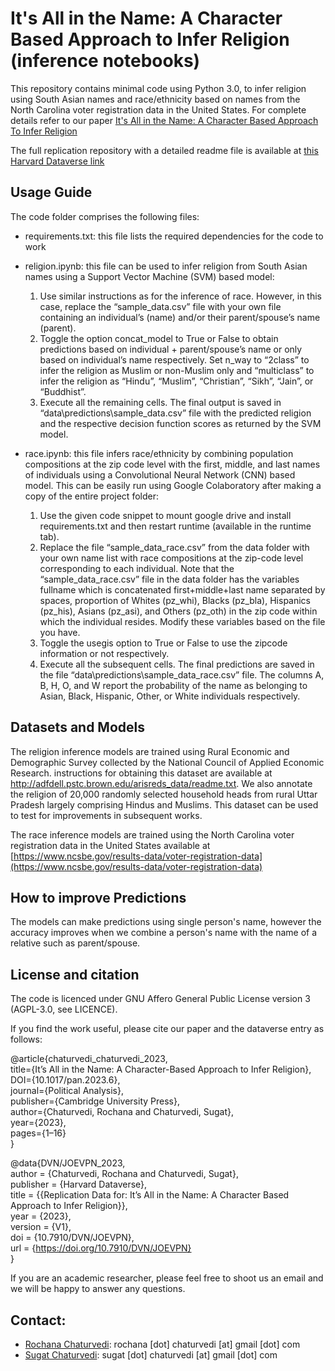# It's All in the Name: A Character Based Approach to Infer Religion (inference notebooks)

This repository contains minimal code using Python 3.0, to infer religion using South Asian names and race/ethnicity based on names from the North Carolina voter registration data in the United States. For complete details refer to our paper [It's All in the Name:  A Character Based Approach To Infer Religion](https://www.cambridge.org/core/journals/political-analysis/article/its-all-in-the-name-a-characterbased-approach-to-infer-religion/B6A8AEE0AB1DA607B0AE1A57D869C641) 

The full replication repository with a detailed readme file is available at [this Harvard Dataverse link](https://doi.org/10.7910/DVN/JOEVPN)


## Usage Guide

The code folder comprises the following files:

*	requirements.txt: this file lists the required dependencies for the code to work

*	religion.ipynb: this file can be used to infer religion from South Asian names using a Support Vector Machine (SVM) based model:
    1.	Use similar instructions as for the inference of race. However, in this case, replace the “sample_data.csv” file with your own file containing an individual’s (name) and/or their parent/spouse’s name (parent).
    2.	Toggle the option concat_model to True or False to obtain predictions based on individual + parent/spouse’s name or only based on individual’s name respectively. Set n_way to “2class” to infer the religion as Muslim or non-Muslim only and “multiclass” to infer the religion as “Hindu”, “Muslim”, “Christian”, “Sikh”, “Jain”, or “Buddhist”.
    3.	Execute all the remaining cells. The final output is saved in “data\predictions\sample_data.csv” file with the predicted religion and the respective decision function scores as returned by the SVM model.
     
*	race.ipynb: this file infers race/ethnicity by combining population compositions at the zip code level with the first, middle, and last names of individuals using a Convolutional Neural Network (CNN) based model. This can be easily run using Google Colaboratory after making a copy of the entire project folder:
    1. Use the given code snippet to mount google drive and install requirements.txt and then restart runtime (available in the runtime tab).
    2. Replace the file “sample_data_race.csv” from the data folder with your own name list with race compositions at the zip-code level corresponding to each individual. Note that the “sample_data_race.csv” file in the data folder has the variables fullname which is concatenated first+middle+last name separated by spaces, proportion of Whites (pz_whi), Blacks (pz_bla), Hispanics (pz_his), Asians (pz_asi), and Others (pz_oth) in the zip code within which the individual resides. Modify these variables based on the file you have.
    3. Toggle the usegis option to True or False to use the zipcode information or not respectively.
    4. Execute all the subsequent cells. The final predictions are saved in the file “data\predictions\sample_data_race.csv” file. The columns A, B, H, O, and W report the probability of the name as belonging to Asian, Black, Hispanic, Other, or White individuals respectively.


## Datasets and Models
The religion inference models are trained using Rural Economic and Demographic Survey collected by the National Council of Applied Economic Research. instructions for obtaining this dataset are available at http://adfdell.pstc.brown.edu/arisreds_data/readme.txt. We also annotate the religion of 20,000 randomly selected household heads from rural Uttar Pradesh largely comprising Hindus and Muslims. This dataset can be used to test for improvements in subsequent works.

The race inference models are trained using the North Carolina voter registration data in the United States available at [https://www.ncsbe.gov/results-data/voter-registration-data](https://www.ncsbe.gov/results-data/voter-registration-data)

## How to improve Predictions
The models can make predictions using single person's name, however the accuracy improves when we combine a person's name with the name of a relative such as parent/spouse.

## License and citation
The code is licenced under GNU Affero General Public License version 3 (AGPL-3.0, see LICENCE).

If you find the work useful, please cite our paper and the dataverse entry as follows:

@article{chaturvedi_chaturvedi_2023, <br/>
title={It’s All in the Name: A Character-Based Approach to Infer Religion}, <br/>
DOI={10.1017/pan.2023.6}, <br/>
journal={Political Analysis}, <br/>
publisher={Cambridge University Press},<br/>
author={Chaturvedi, Rochana and Chaturvedi, Sugat}, <br/>
year={2023},<br/>
pages={1–16}<br/>
}

@data{DVN/JOEVPN_2023,<br/>
author = {Chaturvedi, Rochana and Chaturvedi, Sugat},<br/>
publisher = {Harvard Dataverse},<br/>
title = {{Replication Data for: It’s All in the Name: A Character Based Approach to Infer Religion}},<br/>
year = {2023},<br/>
version = {V1},<br/>
doi = {10.7910/DVN/JOEVPN},<br/>
url = {https://doi.org/10.7910/DVN/JOEVPN}<br/>
}

If you are an academic researcher, please feel free to shoot us an email and we will be happy to answer any questions.

## Contact:

* [Rochana Chaturvedi](https://rochanachaturvedi.github.io/): rochana [dot] chaturvedi [at] gmail [dot] com
* [Sugat Chaturvedi](https://sites.google.com/view/sugatchaturvedi/home): sugat [dot] chaturvedi [at] gmail [dot] com
